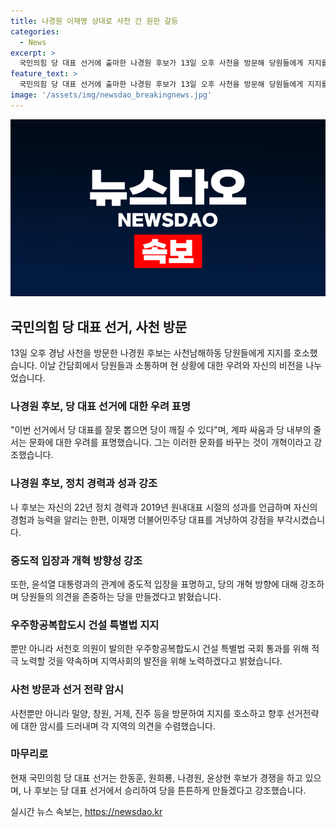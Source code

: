 ```yaml
---
title: 나경원 이재명 상대로 사천 간 원한 갈등
categories:
  - News
excerpt: >
  국민의힘 당 대표 선거에 출마한 나경원 후보가 13일 오후 사천을 방문해 당원들에게 지지를 호소했다. 나 후보는 간담회에서 당의 현 상황에 대한 우려와 함께 자신의 비전을 밝혔으며, 당 대표 선출의 중요성을 강조했다. 또한, 자신의 정치 경력과 개혁 방향을 언급하며 이재명 더불어민주당 대표를 겨냥했다. 또한, 대통령과의 균형 잡힌 태도와 당의 개혁 방향에 대해 강조했고, 지역 관련 법안 통과를 적극 지원하겠다고 밝혔다. 현재 국민의힘 당 대표 선거는 한동훈, 원희룡, 나경원, 윤상현 후보가 연령 중심으로 경쟁 중이다.
feature_text: >
  국민의힘 당 대표 선거에 출마한 나경원 후보가 13일 오후 사천을 방문해 당원들에게 지지를 호소했다. 나 후보는 간담회에서 당의 현 상황에 대한 우려와 함께 자신의 비전을 밝혔으며, 당 대표 선출의 중요성을 강조했다. 또한, 자신의 정치 경력과 개혁 방향을 언급하며 이재명 더불어민주당 대표를 겨냥했다. 또한, 대통령과의 균형 잡힌 태도와 당의 개혁 방향에 대해 강조했고, 지역 관련 법안 통과를 적극 지원하겠다고 밝혔다. 현재 국민의힘 당 대표 선거는 한동훈, 원희룡, 나경원, 윤상현 후보가 연령 중심으로 경쟁 중이다.
image: '/assets/img/newsdao_breakingnews.jpg'
---
```


<p><img src="/assets/img/newsdao_breakingnews.jpg" alt="pcversion 속보" /></p>

<h2 data-ke-size="size26">국민의힘 당 대표 선거, 사천 방문</h2>

<p data-ke-size="size16">13일 오후 경남 사천을 방문한 나경원 후보는 사천남해하동 당원들에게 지지를 호소했습니다. 이날 간담회에서 당원들과 소통하며 현 상황에 대한 우려와 자신의 비전을 나누었습니다.</p>

<h3>나경원 후보, 당 대표 선거에 대한 우려 표명</h3>

<p data-ke-size="size16">"이번 선거에서 당 대표를 잘못 뽑으면 당이 깨질 수 있다"며, 계파 싸움과 당 내부의 줄 서는 문화에 대한 우려를 표명했습니다. 그는 이러한 문화를 바꾸는 것이 개혁이라고 강조했습니다.</p>

<h3>나경원 후보, 정치 경력과 성과 강조</h3>

<p data-ke-size="size16">나 후보는 자신의 22년 정치 경력과 2019년 원내대표 시절의 성과를 언급하며 자신의 경험과 능력을 알리는 한편, 이재명 더불어민주당 대표를 겨냥하여 강점을 부각시켰습니다.</p>

<h3>중도적 입장과 개혁 방향성 강조</h3>

<p data-ke-size="size16">또한, 윤석열 대통령과의 관계에 중도적 입장을 표명하고, 당의 개혁 방향에 대해 강조하며 당원들의 의견을 존중하는 당을 만들겠다고 밝혔습니다.</p>

<h3>우주항공복합도시 건설 특별법 지지</h3>

<p data-ke-size="size16">뿐만 아니라 서천호 의원이 발의한 우주항공복합도시 건설 특별법 국회 통과를 위해 적극 노력할 것을 약속하며 지역사회의 발전을 위해 노력하겠다고 밝혔습니다.</p>

<h3>사천 방문과 선거 전략 암시</h3>

<p data-ke-size="size16">사천뿐만 아니라 밀양, 창원, 거제, 진주 등을 방문하여 지지를 호소하고 향후 선거전략에 대한 암시를 드러내며 각 지역의 의견을 수렴했습니다.</p>

<h3>마무리로</h3>

<p data-ke-size="size16">현재 국민의힘 당 대표 선거는 한동훈, 원희룡, 나경원, 윤상현 후보가 경쟁을 하고 있으며, 나 후보는 당 대표 선거에서 승리하여 당을 튼튼하게 만들겠다고 강조했습니다.</p>
실시간 뉴스 속보는, <a href="https://newsdao.kr" rel="dofollow">https://newsdao.kr</a>


